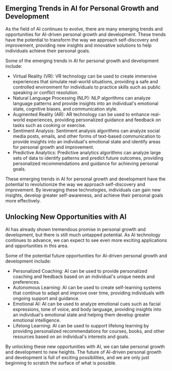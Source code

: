 
Emerging Trends in AI for Personal Growth and Development
---------------------------------------------------------

As the field of AI continues to evolve, there are many emerging trends and opportunities for AI-driven personal growth and development. These trends have the potential to transform the way we approach self-discovery and improvement, providing new insights and innovative solutions to help individuals achieve their personal goals.

Some of the emerging trends in AI for personal growth and development include:

* Virtual Reality (VR): VR technology can be used to create immersive experiences that simulate real-world situations, providing a safe and controlled environment for individuals to practice skills such as public speaking or conflict resolution.
* Natural Language Processing (NLP): NLP algorithms can analyze language patterns and provide insights into an individual's emotional state, cognitive biases, and communication style.
* Augmented Reality (AR): AR technology can be used to enhance real-world experiences, providing personalized guidance and feedback on tasks such as cooking or exercise.
* Sentiment Analysis: Sentiment analysis algorithms can analyze social media posts, emails, and other forms of text-based communication to provide insights into an individual's emotional state and identify areas for personal growth and improvement.
* Predictive Analytics: Predictive analytics algorithms can analyze large sets of data to identify patterns and predict future outcomes, providing personalized recommendations and guidance for achieving personal goals.

These emerging trends in AI for personal growth and development have the potential to revolutionize the way we approach self-discovery and improvement. By leveraging these technologies, individuals can gain new insights, develop greater self-awareness, and achieve their personal goals more effectively.

Unlocking New Opportunities with AI
-----------------------------------

AI has already shown tremendous promise in personal growth and development, but there is still much untapped potential. As AI technology continues to advance, we can expect to see even more exciting applications and opportunities in this area.

Some of the potential future opportunities for AI-driven personal growth and development include:

* Personalized Coaching: AI can be used to provide personalized coaching and feedback based on an individual's unique needs and preferences.
* Autonomous Learning: AI can be used to create self-learning systems that continue to adapt and improve over time, providing individuals with ongoing support and guidance.
* Emotional AI: AI can be used to analyze emotional cues such as facial expressions, tone of voice, and body language, providing insights into an individual's emotional state and helping them develop greater emotional intelligence.
* Lifelong Learning: AI can be used to support lifelong learning by providing personalized recommendations for courses, books, and other resources based on an individual's interests and goals.

By unlocking these new opportunities with AI, we can take personal growth and development to new heights. The future of AI-driven personal growth and development is full of exciting possibilities, and we are only just beginning to scratch the surface of what is possible.
